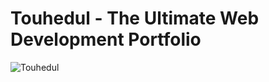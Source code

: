 # Touhedul - The Ultimate Web Development Portfolio 
![Touhedul](https://i.ibb.co/5WTnZRZ/Touhedul.png)


